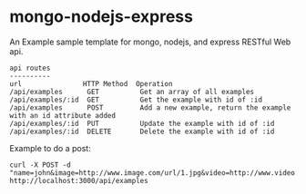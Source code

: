 mongo-nodejs-express
====================

An Example sample template for mongo, nodejs, and express RESTful Web api.

    api routes
    ----------
    url               HTTP Method  Operation
    /api/examples      GET          Get an array of all examples
    /api/examples/:id  GET          Get the example with id of :id
    /api/examples      POST         Add a new example, return the example with an id attribute added
    /api/examples/:id  PUT          Update the example with id of :id
    /api/examples/:id  DELETE       Delete the example with id of :id



Example to do a post:

    curl -X POST -d "name=john&image=http://www.image.com/url/1.jpg&video=http://www.video.com/url/1.mp4&quantity=1&size=3" http://localhost:3000/api/examples
